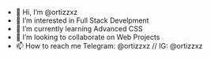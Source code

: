 - 👋 Hi, I’m @ortizzxz
- 👀 I’m interested in Full Stack Develpment
- 🌱 I’m currently learning Advanced CSS
- 💞️ I’m looking to collaborate on Web Projects
- 📫 How to reach me Telegram: @ortizzxz // IG: @ortizzxz

<!---
ortizzxz/ortizzxz is a ✨ special ✨ repository because its `README.md` (this file) appears on your GitHub profile.
You can click the Preview link to take a look at your changes.
--->
